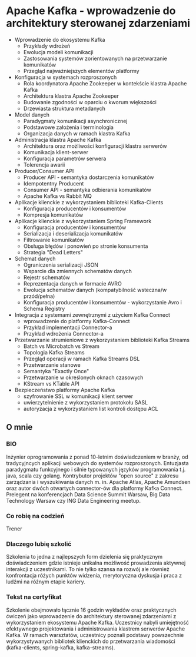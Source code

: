 # Apache Kafka - wprowadzenie do architektury sterowanej zdarzeniami

* Wprowadzenie do ekosystemu Kafka
    * Przykłady wdrożeń
    * Ewolucja modeli komunikacji
    * Zastosowania systemów zorientowanych na przetwarzanie komunikatów
    * Przegląd najważniejszych elementów platformy
* Konfiguracja w systemach rozproszonych
    * Rola koordynatora Apache Zookeeper w kontekście klastra Apache Kafka
    * Architektura klastra Apache Zookeeper
    * Budowanie zgodności w oparciu o kworum większości
    * Drzewiasta struktura metadanych
* Model danych
    * Paradygmaty komunikacji asynchronicznej
    * Podstawowe założenia i terminologia
    * Organizacja danych w ramach klastra Kafka
* Administracja klastra Apache Kafka
    * Architektura oraz możliwości konfiguracji klastra serwerów
    * Komunikacja klient-serwer
    * Konfiguracja parametrów serwera
    * Tolerencja awarii
* Producer/Consumer API
    * Producer API - semantyka dostarczenia komunikatów
    * Idempotentny Producent
    * Consumer API - semantyka odbierania komunikatów
    * Apache Kafka vs Rabbit MQ
* Aplikacje klienckie z wykorzystaniem biblioteki Kafka-Clients
    * Konfiguracja producentów i konsumentów
    * Kompresja komunikatów
* Aplikacje klienckie z wykorzystaniem Spring Framework
    * Konfiguracja producentów i konsumentów
    * Serializacja i deserializacja komunikatów
    * Filtrowanie komunikatów
    * Obsługa błędów i ponowień po stronie konsumenta
    * Strategia "Dead Letters"
* Schemat danych
    * Ograniczenia serializacji JSON
    * Wsparcie dla zmiennych schematów danych
    * Rejestr schematów
    * Reprezentacja danych w formacie AVRO
    * Ewolucja schematów danych (kompatybilność wsteczna/w przód/pełna)
    * Konfiguracja producentów i konsumentów - wykorzystanie Avro i Schema Registry
* Integracja z systemami zewnętrznymi z użyciem Kafka Connect
    * wprowadzenie do platformy Kafka-Connect
    * Przykład implementacji Connector-a
    * Przykład wdrożenia Connector-a
* Przetwarzanie strumieniowe z wykorzystaniem biblioteki Kafka Streams
    * Batch vs Microbatch vs Stream
    * Topologia Kafka Streams
    * Przegląd operacji w ramach Kafka Streams DSL
    * Przetwarzanie stanowe
    * Semantyka "Exactly Once"
    * Przetwarzanie w określonych oknach czasowych
    * KStream vs KTable API
* Bezpieczeństwo platformy Apache Kafka
  * szyfrowanie SSL w komunikacji klient serwer
  * uwierzytelnienie z wykorzystaniem protokołu SASL
  * autoryzacja z wykorzystaniem list kontroli dostępu ACL

## O mnie

### BIO

Inżynier oprogramowania z ponad 10-letnim doświadczeniem w branży, od tradycyjncych aplikacji webowych do systemów rozproszonych.
Entuzjasta paradygmatu funkcyjnego i silnie typowanych języków programowania t.j. java, scala czy golang.
Kontrybutor projektów "open source" z zakresu zarządzania i wyszukiwania danych m. in. Apache Atlas, Apache Amundsen oraz autor dwóch otwartych connector-ów dla platformy Kafka Connect.
Prelegent na konferencjach Data Science Summit Warsaw, Big Data Technology Warsaw czy ING Data Engineering meetup.

### Co robię na codzień
Trener


### Dlaczego lubię szkolić
Szkolenia to jedna z najlepszych form dzielenia się praktycznym doświadczeniem gdzie istnieje unikalna możliwość prowadzenia aktywnej interakcji z uczestnikami.
To nie tylko szansa na rozwój ale również konfrontacja różych punktów widzenia, merytoryczna dyskusja i praca z ludźmi na różnym etapie kariery. 

### Tekst na certyfikat

Szkolenie obejmowało łącznie 16 godzin wykładów oraz praktycznych ćwiczeń jako wprowadzenie do architektury sterowanej zdarzeniami z wykorzystaniem ekosystemu Apache Kafka.
Uczestnicy nabyli umiejętność efektywnego projektowania i administrowania klastrem serwerów Apache Kafka.
W ramach warsztatów, uczestnicy poznali podstawy powszechnie wykorzystywanych bibliotek klienckich do przetwarzania wiadomości (kafka-clients, spring-kafka, kafka-streams).